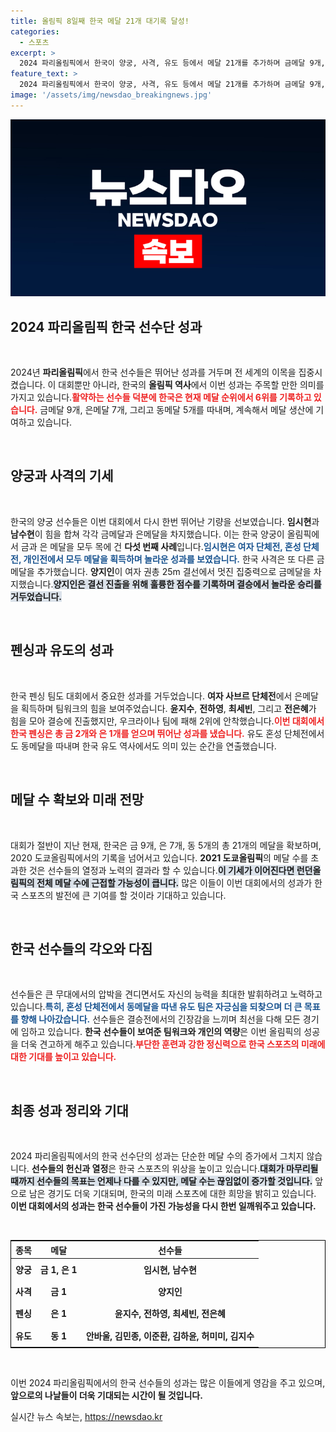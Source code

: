 ```yaml
---
title: 올림픽 8일째 한국 메달 21개 대기록 달성!
categories:
  - 스포츠
excerpt: >
  2024 파리올림픽에서 한국이 양궁, 사격, 유도 등에서 메달 21개를 추가하며 금메달 9개, 은메달 7개, 동메달 5개로 전체 6위에 올랐다. 임시현과 남수현은 양궁 개인전에서 금과 은을 획득, 드라마틱한 경합을 펼쳤다!
feature_text: >
  2024 파리올림픽에서 한국이 양궁, 사격, 유도 등에서 메달 21개를 추가하며 금메달 9개, 은메달 7개, 동메달 5개로 전체 6위에 올랐다. 임시현과 남수현은 양궁 개인전에서 금과 은을 획득, 드라마틱한 경합을 펼쳤다!
image: '/assets/img/newsdao_breakingnews.jpg'
---
```


<p><img src="/assets/img/newsdao_breakingnews.jpg" alt="cryptoinkorea 속보" /></p>

<h2 data-ke-size="size26">2024 파리올림픽 한국 선수단 성과</h2>

<p data-ke-size="size16">&nbsp;</p>

<p>2024년 <b>파리올림픽</b>에서 한국 선수들은 뛰어난 성과를 거두며 전 세계의 이목을 집중시켰습니다. 이 대회뿐만 아니라, 한국의 <b>올림픽 역사</b>에서 이번 성과는 주목할 만한 의미를 가지고 있습니다.<b><span style="color: #ee2323;">활약하는 선수들 덕분에 한국은 현재 메달 순위에서 6위를 기록하고 있습니다.</span></b> 금메달 9개, 은메달 7개, 그리고 동메달 5개를 따내며, 계속해서 메달 생산에 기여하고 있습니다. </p>

<p data-ke-size="size16">&nbsp;</p>

<h2 data-ke-size="size26">양궁과 사격의 기세</h2>

<p data-ke-size="size16">&nbsp;</p>

<p>한국의 양궁 선수들은 이번 대회에서 다시 한번 뛰어난 기량을 선보였습니다. <b>임시현</b>과 <b>남수현</b>이 힘을 합쳐 각각 금메달과 은메달을 차지했습니다. 이는 한국 양궁이 올림픽에서 금과 은 메달을 모두 목에 건 <b>다섯 번째 사례</b>입니다.<b><span style="color: #1a5490;">임시현은 여자 단체전, 혼성 단체전, 개인전에서 모두 메달을 획득하며 놀라운 성과를 보였습니다.</span></b> 한국 사격은 또 다른 금메달을 추가했습니다. <b>양지인</b>이 여자 권총 25m 결선에서 멋진 집중력으로 금메달을 차지했습니다.<b><span style="background-color: #21538527;">양지인은 결선 진출을 위해 훌륭한 점수를 기록하며 결승에서 놀라운 승리를 거두었습니다.</span></b></p>

<p data-ke-size="size16">&nbsp;</p>

<h2 data-ke-size="size26">펜싱과 유도의 성과</h2>

<p data-ke-size="size16">&nbsp;</p>

<p>한국 펜싱 팀도 대회에서 중요한 성과를 거두었습니다. <b>여자 사브르 단체전</b>에서 은메달을 획득하며 팀워크의 힘을 보여주었습니다. <b>윤지수</b>, <b>전하영</b>, <b>최세빈</b>, 그리고 <b>전은혜</b>가 힘을 모아 결승에 진출했지만, 우크라이나 팀에 패해 2위에 안착했습니다.<b><span style="color: #ee2323;">이번 대회에서 한국 펜싱은 총 금 2개와 은 1개를 얻으며 뛰어난 성과를 냈습니다.</span></b> 유도 혼성 단체전에서도 동메달을 따내며 한국 유도 역사에서도 의미 있는 순간을 연출했습니다. </p>

<p data-ke-size="size16">&nbsp;</p>

<h2 data-ke-size="size26">메달 수 확보와 미래 전망</h2>

<p data-ke-size="size16">&nbsp;</p>

<p>대회가 절반이 지난 현재, 한국은 금 9개, 은 7개, 동 5개의 총 21개의 메달을 확보하며, 2020 도쿄올림픽에서의 기록을 넘어서고 있습니다. <b>2021 도쿄올림픽</b>의 메달 수를 초과한 것은 선수들의 열정과 노력의 결과라 할 수 있습니다.<b><span style="background-color: #21538527;">이 기세가 이어진다면 런던올림픽의 전체 메달 수에 근접할 가능성이 큽니다.</span></b> 많은 이들이 이번 대회에서의 성과가 한국 스포츠의 발전에 큰 기여를 할 것이라 기대하고 있습니다. </p>

<p data-ke-size="size16">&nbsp;</p>

<h2 data-ke-size="size26">한국 선수들의 각오와 다짐</h2>

<p data-ke-size="size16">&nbsp;</p>

<p>선수들은 큰 무대에서의 압박을 견디면서도 자신의 능력을 최대한 발휘하려고 노력하고 있습니다.<b><span style="color: #1a5490;">특히, 혼성 단체전에서 동메달을 따낸 유도 팀은 자긍심을 되찾으며 더 큰 목표를 향해 나아갔습니다.</span></b> 선수들은 결승전에서의 긴장감을 느끼며 최선을 다해 모든 경기에 임하고 있습니다. <b>한국 선수들이 보여준 팀워크와 개인의 역량</b>은 이번 올림픽의 성공을 더욱 견고하게 해주고 있습니다.<b><span style="color: #ee2323;">부단한 훈련과 강한 정신력으로 한국 스포츠의 미래에 대한 기대를 높이고 있습니다.</span></b></p>

<p data-ke-size="size16">&nbsp;</p>

<h2 data-ke-size="size26">최종 성과 정리와 기대</h2>

<p data-ke-size="size16">&nbsp;</p>

<p>2024 파리올림픽에서의 한국 선수단의 성과는 단순한 메달 수의 증가에서 그치지 않습니다. <b>선수들의 헌신과 열정</b>은 한국 스포츠의 위상을 높이고 있습니다.<b><span style="background-color: #21538527;">대회가 마무리될 때까지 선수들의 목표는 언제나 다를 수 있지만, 메달 수는 끊임없이 증가할 것입니다.</span></b> 앞으로 남은 경기도 더욱 기대되며, 한국의 미래 스포츠에 대한 희망을 밝히고 있습니다. <b>이번 대회에서의 성과는 한국 선수들이 가진 가능성을 다시 한번 일깨워주고 있습니다.</b></p>

<p data-ke-size="size16">&nbsp;</p>

<table style="border: 1px solid black; width: 100%;">
  <thead>
    <tr>
      <th style="text-align: center;">종목</th>
      <th style="text-align: center;">메달</th>
      <th style="text-align: center;">선수들</th>
    </tr>
  </thead>
  <tbody>
    <tr>
      <td style="text-align: center; height: 30px;"><b>양궁</b></td>
      <td style="text-align: center; height: 30px;"><b>금 1, 은 1</b></td>
      <td style="text-align: center; height: 30px;"><b>임시현, 남수현</b></td>
    </tr>
    <tr>
      <td style="text-align: center; height: 30px;"><b>사격</b></td>
      <td style="text-align: center; height: 30px;"><b>금 1</b></td>
      <td style="text-align: center; height: 30px;"><b>양지인</b></td>
    </tr>
    <tr>
      <td style="text-align: center; height: 30px;"><b>펜싱</b></td>
      <td style="text-align: center; height: 30px;"><b>은 1</b></td>
      <td style="text-align: center; height: 30px;"><b>윤지수, 전하영, 최세빈, 전은혜</b></td>
    </tr>
    <tr>
      <td style="text-align: center; height: 30px;"><b>유도</b></td>
      <td style="text-align: center; height: 30px;"><b>동 1</b></td>
      <td style="text-align: center; height: 30px;"><b>안바울, 김민종, 이준환, 김하윤, 허미미, 김지수</b></td>
    </tr>
  </tbody>
</table>

<p data-ke-size="size16">&nbsp;</p>

<p>이번 2024 파리올림픽에서의 한국 선수들의 성과는 많은 이들에게 영감을 주고 있으며, <b>앞으로의 나날들이 더욱 기대되는 시간이 될 것입니다.</b></p>
실시간 뉴스 속보는, <a href="https://newsdao.kr" rel="dofollow">https://newsdao.kr</a>


